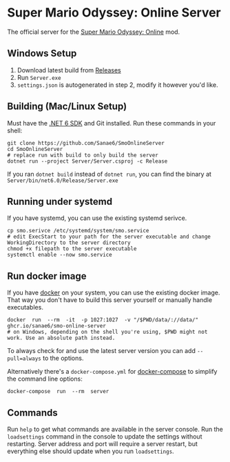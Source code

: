 # Super Mario Odyssey: Online Server

The official server for the [Super Mario Odyssey: Online](https://github.com/CraftyBoss/SuperMarioOdysseyOnline) mod.


## Windows Setup

1. Download latest build from [Releases](https://github.com/Sanae6/SmoOnlineServer/releases)
2. Run `Server.exe`
3. `settings.json` is autogenerated in step 2, modify it however you'd like.

## Building (Mac/Linux Setup)

Must have the [.NET 6 SDK](https://dotnet.microsoft.com/en-us/download) and Git installed.
Run these commands in your shell:
```shell
git clone https://github.com/Sanae6/SmoOnlineServer
cd SmoOnlineServer
# replace run with build to only build the server
dotnet run --project Server/Server.csproj -c Release
```
If you ran `dotnet build` instead of `dotnet run`, you can find the binary at `Server/bin/net6.0/Release/Server.exe`

## Running under systemd

If you have systemd, you can use the existing systemd serivce.
```shell
cp smo.serivce /etc/systemd/system/smo.service
# edit ExecStart to your path for the server executable and change WorkingDirectory to the server directory
chmod +x filepath to the server executable
systemctl enable --now smo.service
```

## Run docker image

If you have [docker](https://docs.docker.com/) on your system, you can use the existing docker image.
That way you don't have to build this server yourself or manually handle executables.

```shell
docker  run  --rm  -it  -p 1027:1027  -v "/$PWD/data/://data/"  ghcr.io/sanae6/smo-online-server
# on Windows, depending on the shell you're using, $PWD might not work. Use an absolute path instead.
```

To always check for and use the latest server version you can add `--pull=always` to the options.

Alternatively there's a `docker-compose.yml` for [docker-compose](https://docs.docker.com/compose/) to simplify the command line options:
```shell
docker-compose  run  --rm  server
```

## Commands

Run `help` to get what commands are available in the server console.
Run the `loadsettings` command in the console to update the settings without restarting.
Server address and port will require a server restart, but everything else should update when you run `loadsettings`.

[//]: # (TODO: Document all commands, possibly rename them too.)
